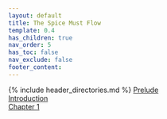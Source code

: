 ```yaml
---
layout: default
title: The Spice Must Flow
template: 0.4
has_children: true
nav_order: 5
has_toc: false
nav_exclude: false
footer_content:
---
```


{% include header_directories.md %} 
[Prelude](Prelude.md)  
[Introduction](Introduction.md)  
[Chapter 1](Chapter_1.md)  